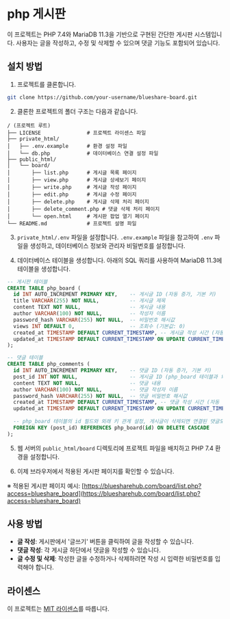 # php 게시판

이 프로젝트는 PHP 7.4와 MariaDB 11.3을 기반으로 구현된 간단한 게시판 시스템입니다. 사용자는 글을 작성하고, 수정 및 삭제할 수 있으며 댓글 기능도 포함되어 있습니다.

## 설치 방법

1. 프로젝트를 클론합니다.

``` bash
git clone https://github.com/your-username/blueshare-board.git
```

2. 클론한 프로젝트의 폴더 구조는 다음과 같습니다.

```
/ (프로젝트 루트)
├── LICENSE               # 프로젝트 라이센스 파일
├── private_html/
│   ├── .env.example      # 환경 설정 파일
│   └── db.php            # 데이터베이스 연결 설정 파일
├── public_html/
│   └── board/
│       ├── list.php      # 게시글 목록 페이지
│       ├── view.php      # 게시글 상세보기 페이지
│       ├── write.php     # 게시글 작성 페이지
│       ├── edit.php      # 게시글 수정 페이지
│       ├── delete.php    # 게시글 삭제 처리 페이지
│       ├── delete_comment.php # 댓글 삭제 처리 페이지
│       └── open.html     # 게시판 팝업 열기 페이지
└── README.md             # 프로젝트 설명 파일
```

3. `private_html/.env` 파일을 설정합니다. `.env.example` 파일을 참고하여 `.env` 파일을 생성하고, 데이터베이스 정보와 관리자 비밀번호를 설정합니다.

4. 데이터베이스 테이블을 생성합니다. 아래의 SQL 쿼리를 사용하여 MariaDB 11.3에 테이블을 생성합니다.

``` sql
-- 게시판 테이블
CREATE TABLE php_board (
  id INT AUTO_INCREMENT PRIMARY KEY,    -- 게시글 ID (자동 증가, 기본 키)
  title VARCHAR(255) NOT NULL,          -- 게시글 제목
  content TEXT NOT NULL,                -- 게시글 내용
  author VARCHAR(100) NOT NULL,         -- 작성자 이름
  password_hash VARCHAR(255) NOT NULL,  -- 비밀번호 해시값
  views INT DEFAULT 0,                  -- 조회수 (기본값: 0)
  created_at TIMESTAMP DEFAULT CURRENT_TIMESTAMP, -- 게시글 작성 시간 (자동 현재 시간)
  updated_at TIMESTAMP DEFAULT CURRENT_TIMESTAMP ON UPDATE CURRENT_TIMESTAMP -- 게시글 수정 시간 (자동 업데이트)
);

-- 댓글 테이블
CREATE TABLE php_comments (
  id INT AUTO_INCREMENT PRIMARY KEY,    -- 댓글 ID (자동 증가, 기본 키)
  post_id INT NOT NULL,                 -- 게시글 ID (php_board 테이블과 외래 키 관계)
  content TEXT NOT NULL,                -- 댓글 내용
  author VARCHAR(100) NOT NULL,         -- 댓글 작성자 이름
  password_hash VARCHAR(255) NOT NULL,  -- 댓글 비밀번호 해시값
  created_at TIMESTAMP DEFAULT CURRENT_TIMESTAMP, -- 댓글 작성 시간 (자동 현재 시간)
  updated_at TIMESTAMP DEFAULT CURRENT_TIMESTAMP ON UPDATE CURRENT_TIMESTAMP, -- 댓글 수정 시간 (자동 업데이트)
  
  -- php_board 테이블의 id 필드와 외래 키 관계 설정, 게시글이 삭제되면 연결된 댓글도 삭제됨
  FOREIGN KEY (post_id) REFERENCES php_board(id) ON DELETE CASCADE
);
```

5. 웹 서버의 `public_html/board` 디렉토리에 프로젝트 파일을 배치하고 PHP 7.4 환경을 설정합니다.

6. 이제 브라우저에서 적용된 게시판 페이지를 확인할 수 있습니다.

※ 적용된 게시판 페이지 예시: [https://bluesharehub.com/board/list.php?access=blueshare_board](https://bluesharehub.com/board/list.php?access=blueshare_board)

## 사용 방법

- **글 작성**: 게시판에서 '글쓰기' 버튼을 클릭하여 글을 작성할 수 있습니다.
- **댓글 작성**: 각 게시글 하단에서 댓글을 작성할 수 있습니다.
- **글 수정 및 삭제**: 작성한 글을 수정하거나 삭제하려면 작성 시 입력한 비밀번호를 입력해야 합니다.

## 라이센스

이 프로젝트는 [MIT 라이센스](LICENSE)를 따릅니다.
